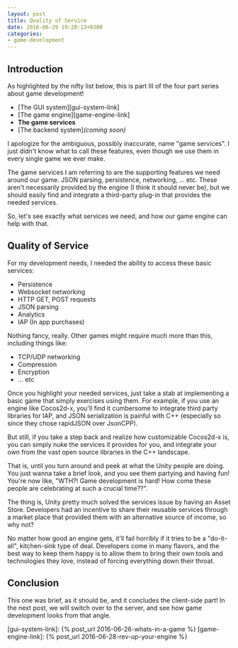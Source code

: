 ```yaml
---
layout: post
title: Quality of Service
date: 2016-06-29 19:20:13+0300
categories: 
- game-development
---
```


## Introduction

As highlighted by the nifty list below, this is part III of the four part series about game development!

+ [The GUI system][gui-system-link]
+ [The game engine][game-engine-link]
+ **The game services**
+ [The backend system]*(coming soon)*

I apologize for the ambiguous, possibly inaccurate, name "game services". I just didn't know what to call these features, even though we use them in every single game we ever make.

The game services I am referring to are the supporting features we need around our game. JSON parsing, persistence, networking, ... etc. These aren't necessarily provided by the engine (I think it should never be), but we should easily find and integrate a third-party plug-in that provides the needed services.

So, let's see exactly what services we need, and how our game engine can help with that.

## Quality of Service

For my development needs, I needed the ability to access these basic services:

+ Persistence
+ Websocket networking
+ HTTP GET, POST requests
+ JSON parsing
+ Analytics
+ IAP (In app purchases)

Nothing fancy, really. Other games might require much more than this, including things like:

+ TCP/UDP networking
+ Compression
+ Encryption
+ ... etc

Once you highlight your needed services, just take a stab at implementing a basic game that simply exercises using them. For example, if you use an engine like Cocos2d-x, you'll find it cumbersome to integrate third party libraries for IAP, and JSON serialization is painful with C++ (especially so since they chose rapidJSON over JsonCPP).

But still, if you take a step back and realize how customizable Cocos2d-x is, you can simply nuke the services it provides for you, and integrate your own from the vast open source libraries in the C++ landscape.

That is, until you turn around and peek at what the Unity people are doing. You just wanna take a brief look, and you see them partying and having fun! You're now like, "WTH?! Game development is hard! How come these people are celebrating at such a crucial time??".

The thing is, Unity pretty much solved the services issue by having an Asset Store. Developers had an incentive to share their reusable services through a market place that provided them with an alternative source of income, so why not?

No matter how good an engine gets, it'll fail horribly if it tries to be a "do-it-all", kitchen-sink type of deal. Developers come in many flavors, and the best way to keep them happy is to allow them to bring their own tools and technologies they love, instead of forcing everything down their throat.

## Conclusion

This one was brief, as it should be, and it concludes the client-side part! In the next post, we will switch over to the server, and see how game development looks from that angle.

[gui-system-link]: {% post_url 2016-06-26-whats-in-a-game %}
[game-engine-link]: {% post_url 2016-06-28-rev-up-your-engine %}
